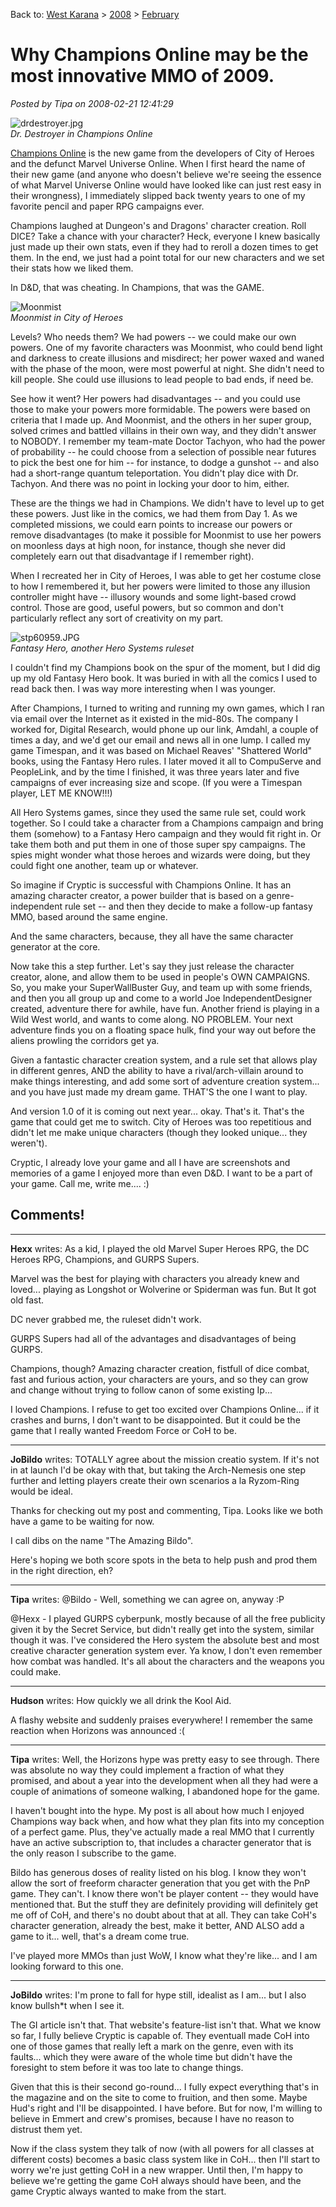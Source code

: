 Back to: [West Karana](/posts/westkarana.md) > [2008](/posts/2008/westkarana.md) > [February](./westkarana.md)
# Why Champions Online may be the most innovative MMO of 2009.

*Posted by Tipa on 2008-02-21 12:41:29*

![drdestroyer.jpg](../../../uploads/2008/02/drdestroyer.jpg)  
*Dr. Destroyer in Champions Online*

[Champions Online](http://champions-online.com) is the new game from the developers of City of Heroes and the defunct Marvel Universe Online. When I first heard the name of their new game (and anyone who doesn't believe we're seeing the essence of what Marvel Universe Online would have looked like can just rest easy in their wrongness), I immediately slipped back twenty years to one of my favorite pencil and paper RPG campaigns ever.

Champions laughed at Dungeon's and Dragons' character creation. Roll DICE? Take a chance with your character? Heck, everyone I knew basically just made up their own stats, even if they had to reroll a dozen times to get them. In the end, we just had a point total for our new characters and we set their stats how we liked them.

In D&D, that was cheating. In Champions, that was the GAME.

![Moonmist](../../../uploads/2008/02/cityofheroes-2008-02-21-08-16-56-74.jpg)  
*Moonmist in City of Heroes*

Levels? Who needs them? We had powers -- we could make our own powers. One of my favorite characters was Moonmist, who could bend light and darkness to create illusions and misdirect; her power waxed and waned with the phase of the moon, were most powerful at night. She didn't need to kill people. She could use illusions to lead people to bad ends, if need be.

See how it went? Her powers had disadvantages -- and you could use those to make your powers more formidable. The powers were based on criteria that I made up. And Moonmist, and the others in her super group, solved crimes and battled villains in their own way, and they didn't answer to NOBODY. I remember my team-mate Doctor Tachyon, who had the power of probability -- he could choose from a selection of possible near futures to pick the best one for him -- for instance, to dodge a gunshot -- and also had a short-range quantum teleportation. You didn't play dice with Dr. Tachyon. And there was no point in locking your door to him, either.

These are the things we had in Champions. We didn't have to level up to get these powers. Just like in the comics, we had them from Day 1. As we completed missions, we could earn points to increase our powers or remove disadvantages (to make it possible for Moonmist to use her powers on moonless days at high noon, for instance, though she never did completely earn out that disadvantage if I remember right).

When I recreated her in City of Heroes, I was able to get her costume close to how I remembered it, but her powers were limited to those any illusion controller might have -- illusory wounds and some light-based crowd control. Those are good, useful powers, but so common and don't particularly reflect any sort of creativity on my part.

![stp60959.JPG](../../../uploads/2008/02/stp60959.JPG)  
*Fantasy Hero, another Hero Systems ruleset*

I couldn't find my Champions book on the spur of the moment, but I did dig up my old Fantasy Hero book. It was buried in with all the comics I used to read back then. I was way more interesting when I was younger.

After Champions, I turned to writing and running my own games, which I ran via email over the Internet as it existed in the mid-80s. The company I worked for, Digital Research, would phone up our link, Amdahl, a couple of times a day, and we'd get our email and news all in one lump. I called my game Timespan, and it was based on Michael Reaves' "Shattered World" books, using the Fantasy Hero rules. I later moved it all to CompuServe and PeopleLink, and by the time I finished, it was three years later and five campaigns of ever increasing size and scope. (If you were a Timespan player, LET ME KNOW!!!)

All Hero Systems games, since they used the same rule set, could work together. So I could take a character from a Champions campaign and bring them (somehow) to a Fantasy Hero campaign and they would fit right in. Or take them both and put them in one of those super spy campaigns. The spies might wonder what those heroes and wizards were doing, but they could fight one another, team up or whatever.

So imagine if Cryptic is successful with Champions Online. It has an amazing character creator, a power builder that is based on a genre-independent rule set -- and then they decide to make a follow-up fantasy MMO, based around the same engine.

And the same characters, because, they all have the same character generator at the core.

Now take this a step further. Let's say they just release the character creator, alone, and allow them to be used in people's OWN CAMPAIGNS. So, you make your SuperWallBuster Guy, and team up with some friends, and then you all group up and come to a world Joe IndependentDesigner created, adventure there for awhile, have fun. Another friend is playing in a Wild West world, and wants to come along. NO PROBLEM. Your next adventure finds you on a floating space hulk, find your way out before the aliens prowling the corridors get ya.

Given a fantastic character creation system, and a rule set that allows play in different genres, AND the ability to have a rival/arch-villain around to make things interesting, and add some sort of adventure creation system... and you have just made my dream game. THAT'S the one I want to play.

And version 1.0 of it is coming out next year... okay. That's it. That's the game that could get me to switch. City of Heroes was too repetitious and didn't let me make unique characters (though they looked unique... they weren't).

Cryptic, I already love your game and all I have are screenshots and memories of a game I enjoyed more than even D&D. I want to be a part of your game. Call me, write me.... :)

## Comments!

---

**Hexx** writes: As a kid, I played the old Marvel Super Heroes RPG, the DC Heroes RPG, Champions, and GURPS Supers.

Marvel was the best for playing with characters you already knew and loved... playing as Longshot or Wolverine or Spiderman was fun. But It got old fast.

DC never grabbed me, the ruleset didn't work.

GURPS Supers had all of the advantages and disadvantages of being GURPS. 

Champions, though? Amazing character creation, fistfull of dice combat, fast and furious action, your characters are yours, and so they can grow and change without trying to follow canon of some existing Ip...

I loved Champions. I refuse to get too excited over Champions Online... if it crashes and burns, I don't want to be disappointed. But it could be the game that I really wanted Freedom Force or CoH to be.

---

**JoBildo** writes: TOTALLY agree about the mission creatio system. If it's not in at launch I'd be okay with that, but taking the Arch-Nemesis one step further and letting players create their own scenarios a la Ryzom-Ring would be ideal.

Thanks for checking out my post and commenting, Tipa. Looks like we both have a game to be waiting for now.

I call dibs on the name "The Amazing Bildo".

Here's hoping we both score spots in the beta to help push and prod them in the right direction, eh?

---

**Tipa** writes: @Bildo - Well, something we can agree on, anyway :P

@Hexx - I played GURPS cyberpunk, mostly because of all the free publicity given it by the Secret Service, but didn't really get into the system, similar though it was. I've considered the Hero system the absolute best and most creative character generation system ever. Ya know, I don't even remember how combat was handled. It's all about the characters and the weapons you could make.

---

**Hudson** writes: How quickly we all drink the Kool Aid.

A flashy website and suddenly praises everywhere! I remember the same reaction when Horizons was announced :(

---

**Tipa** writes: Well, the Horizons hype was pretty easy to see through. There was absolute no way they could implement a fraction of what they promised, and about a year into the development when all they had were a couple of animations of someone walking, I abandoned hope for the game.

I haven't bought into the hype. My post is all about how much I enjoyed Champions way back when, and how what they plan fits into my conception of a perfect game. Plus, they've actually made a real MMO that I currently have an active subscription to, that includes a character generator that is the only reason I subscribe to the game.

Bildo has generous doses of reality listed on his blog. I know they won't allow the sort of freeform character generation that you get with the PnP game. They can't. I know there won't be player content -- they would have mentioned that. But the stuff they are definitely providing will definitely get me off of CoH, and there's no doubt about that at all. They can take CoH's character generation, already the best, make it better, AND ALSO add a game to it... well, that's a dream come true.

I've played more MMOs than just WoW, I know what they're like... and I am looking forward to this one.

---

**JoBildo** writes: I'm prone to fall for hype still, idealist as I am... but I also know bullsh*t when I see it.

The GI article isn't that. That website's feature-list isn't that. What we know so far, I fully believe Cryptic is capable of. They eventuall made CoH into one of those games that really left a mark on the genre, even with its faults... which they were aware of the whole time but didn't have the foresight to stem before it was too late to change things.

Given that this is their second go-round... I fully expect everything that's in the magazine and on the site to come to fruition, and then some. Maybe Hud's right and I'll be disappointed. I have before. But for now, I'm willing to believe in Emmert and crew's promises, because I have no reason to distrust them yet.

Now if the class system they talk of now (with all powers for all classes at different costs) becomes a basic class system like in CoH... then I'll start to worry we're just getting CoH in a new wrapper. Until then, I'm happy to believe we're getting the game CoH always should have been, and the game Cryptic always wanted to make from the start.

